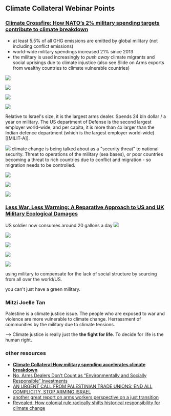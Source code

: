 ## Climate Collateral Webinar Points

### **[Climate Crossfire: How NATO’s 2% military spending targets contribute to climate breakdown](https://www.tni.org/en/publication/climate-crossfire)**

- at least 5.5% of all GHG emissions are emitted by global military (not including conflict emissions)
- world-wide military spendings increased 21% since 2013
- the military is used increasingly to *push away* climate migrants and social uprisings due to climate injustice (also see Slide on Arms exports from wealthy countries to climate vulnerable countries)

![](../media/cleanshot_2023-11-28-at-07-47-40@2x.png)

![](../media/cleanshot_2023-11-28-at-07-49-05@2x.png)

![](../media/cleanshot_2023-11-28-at-07-49-34@2x.png)

![](../media/cleanshot_2023-11-28-at-07-50-34@2x.png)

Relative to Israel's size, it is the largest arms dealer. Spends 24 bln dollar / a year on military. The US department of Defense is the second largest employer world-wide, and per capita, it is more than 4x larger than the Indian defence department (which is the largest employer world-wide) [[MILIT-A]].

![](../media/cleanshot_2023-11-28-at-07-53-33@2x.png)
climate change is being talked about as a "security threat" to national security. Threat to operations of the military (sea bases), or poor countries becoming a threat to rich countries due to conflict and migration - so migration needs to be controlled. 

![](../media/cleanshot_2023-11-28-at-07-55-44@2x.png)

![](../media/cleanshot_2023-11-28-at-07-56-36@2x.png)

![](../media/cleanshot_2023-11-28-at-07-57-04@2x.png)




### **[Less War, Less Warming: A Reparative Approach to US and UK Military Ecological Damages](https://www.common-wealth.org/publications/less-war-less-warming-a-reparative-approach-to-us-and-uk-military-ecological-damages)**

US soldier now consumes around 20 gallons a day 
![](../media/cleanshot_2023-11-28-at-08-00-00@2x.png)

![](../media/cleanshot_2023-11-28-at-08-01-14@2x.png)

![](../media/cleanshot_2023-11-28-at-08-03-35@2x.png)

![](../media/cleanshot_2023-11-28-at-08-03-56@2x.png)

![](../media/cleanshot_2023-11-28-at-08-05-53@2x.png)

using military to compensate for the lack of social structure by sourcing from all over the world/US. 

you can't just have a green military. 

### **Mitzi Joelle Tan** 

Palestine is a climate justice issue. The people who are exposed to war and violence are more vulnerable to climate change. Herrassment of communities by the military due to climate tensions. 

--> Climate justice is really just the **the fight for life**. To decide for life is the human right. 




### other resources
- **[Climate Collateral
How military spending accelerates climate breakdown](https://www.tni.org/en/publication/climate-collateral)**
- [No, Arms Dealers Don’t Count as “Environmentally and Socially Responsible” Investments](https://jacobin.com/2023/06/arms-dealers-environment-social-responsibility-investments-green-warfare-security)
- [AN URGENT CALL FROM PALESTINIAN TRADE UNIONS: END ALL COMPLICITY, STOP ARMING ISRAEL](https://www.workersinpalestine.org/the-calls-languages/english)
- [another great report on arms workers perspective on a just transition](https://www.thebritishacademy.ac.uk/documents/4197/Just-transitions-decarbonising-diversifying-defence-uk-usa.pdf)
- [Revealed: How colonial rule radically shifts historical responsibility for climate change](https://www.carbonbrief.org/revealed-how-colonial-rule-radically-shifts-historical-responsibility-for-climate-change/?_hsmi=284302147&_hsenc=p2ANqtz-9Sue_r9RXENt4WeOAiPxdZzgz95ehD_ANlyTZS318UeVFS1MIioSA7D_Kn8RfGmpr761qGXr6mN1zB5_7HZNr1j1QkdS99hEvHZ_s7NZ7pe4BrQHk)